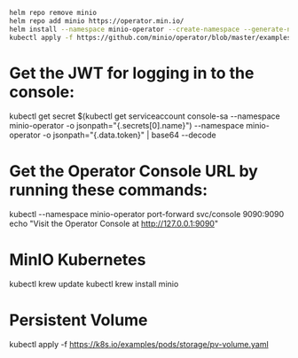 ```sh
helm repo remove minio
helm repo add minio https://operator.min.io/
helm install --namespace minio-operator --create-namespace --generate-name minio/minio-operator
kubectl apply -f https://github.com/minio/operator/blob/master/examples/tenant.yaml
```

# Get the JWT for logging in to the console:
kubectl get secret $(kubectl get serviceaccount console-sa --namespace minio-operator -o jsonpath="{.secrets[0].name}") --namespace minio-operator -o jsonpath="{.data.token}" | base64 --decode 

# Get the Operator Console URL by running these commands:
kubectl --namespace minio-operator port-forward svc/console 9090:9090
echo "Visit the Operator Console at http://127.0.0.1:9090"

# MinIO Kubernetes
kubectl krew update
kubectl krew install minio

# Persistent Volume
kubectl apply -f https://k8s.io/examples/pods/storage/pv-volume.yaml

